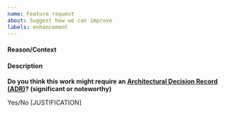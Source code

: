 ```yaml
---
name: Feature request
about: Suggest how we can improve
labels: enhancement
---
```


#### Reason/Context
<!-- Please try answering few of those questions -->
<!-- - Why we need this improvement? -->
<!-- - How will this change help? -->
<!-- - What is the motivation?  -->

#### Description
<!-- Please try answering few of those questions -->
<!-- - What changes have to be introduced? -->
<!-- - Will this be a breaking change? -->
<!-- - How could it be implemented/designed? -->

**Do you think this work might require an [Architectural Decision Record (ADR)](https://github.com/json-schema-org/community/blob/main/CONTRIBUTING.md#key-architectural-decisions)? (significant or noteworthy)**

Yes/No
[JUSTIFICATION]
